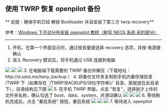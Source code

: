 ## 使用 TWRP 恢复 openpilot 备份

** 前提：确保手机已经 解锁 Bootloader 并且安装了第三方 twrp recovery**  

参考：[Windows 下手动分布安装 openpilot 教程（刷写 NEOS 系统 前的部分）](how_to_flash_openpilot_on_windows_step_by_step.md)

-----------

1. 开机，在第一个界面显示时，通过按音量键选择 recovery 选项，并按 电源键确认
2. 进入 Recovery 模式后，将手机通过 USB 连接到电脑    
<img src="/files/twrp_1.jpg" class="max-h-300" />
<img src="/files/twrp_2.jpg" class="max-h-300" />
<img src="/files/twrp_3.jpg" class="max-h-300" />
3. 在电脑端下载需要的 TWRP 备份并解压（下载地址：http://d.sdut.me/twrp_backup ）
4. 将备份文件夹复制到手机内置存储目录 /TWRP 下（如果存在 `/TWRP/BACKUPS/{8位字符串}/` 目录，那就放在此目录下），目录结构见下图    
<img src="/files/twrp_0.png" class="max-h-300" />
5. 在手机 TWRP 界面，点击 "恢复"，选择刚才上传的文件夹名称，确认勾选了 boot、data、system，并滑动确认      
<img src="/files/twrp_3.jpg" class="max-h-300" />
<img src="/files/twrp_4.jpg" class="max-h-300" />
<img src="/files/twrp_5.jpg" class="max-h-300" />
6. 等待刷机完成后，点击 "重启系统" 按钮，重启系统    
<img src="/files/twrp_6.jpg" class="max-h-300" />
<img src="/files/twrp_7.jpg" class="max-h-300" />
<img src="/files/twrp_8.jpg" class="max-h-300" />
7. 等待进入 openpilot
